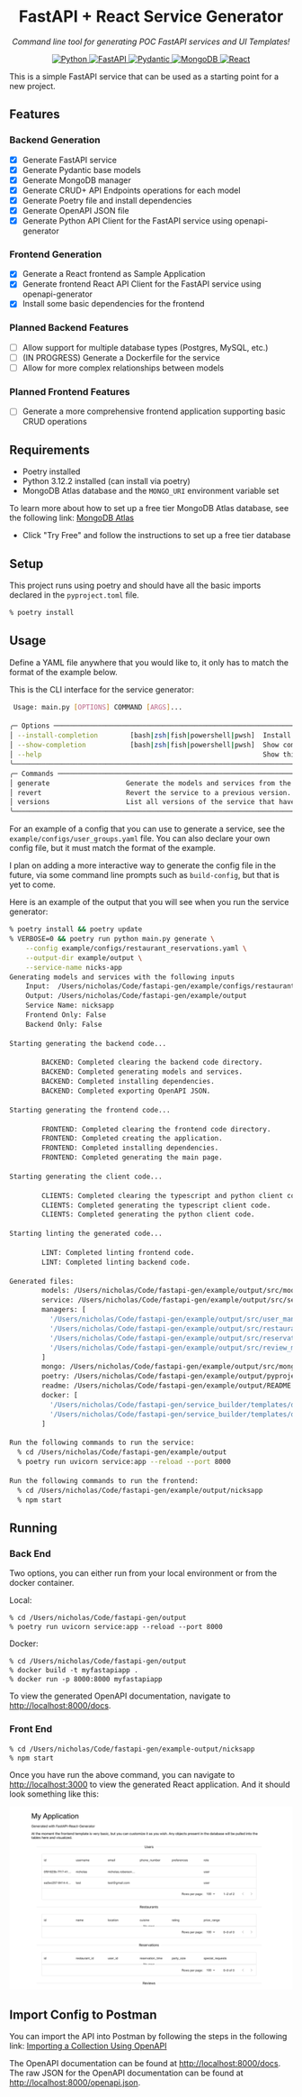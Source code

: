 <h1 align="center"> FastAPI + React Service Generator </h1>
<p align="center" markdown=1>
  <i>Command line tool for generating POC FastAPI services and UI Templates!</i>
</p>

<p align="center">
  <a href="">
      <img src="https://img.shields.io/badge/Python-3776AB?style=for-the-badge&logo=python&logoColor=white" alt="Python">
  </a>
  <a href="https://fastapi.tiangolo.com">
      <img src="https://img.shields.io/badge/FastAPI-005571?style=for-the-badge&logo=fastapi" alt="FastAPI">
  </a>
  <a href="https://docs.pydantic.dev/2.4/">
      <img src="https://img.shields.io/badge/Pydantic-E92063?logo=pydantic&logoColor=fff&style=for-the-badge" alt="Pydantic">
  </a>
  <a href="https://www.mongodb.com/">
      <img src="https://img.shields.io/badge/MongoDB-47A248?style=for-the-badge&logo=mongodb&logoColor=white" alt="MongoDB">
  </a>
    <a href="https://reactjs.org/">
        <img src="https://img.shields.io/badge/React-61DAFB?style=for-the-badge&logo=react&logoColor=white" alt="React">
    </a>
</p>


This is a simple FastAPI service that can be used as a starting point for a new project.

## Features

### Backend Generation
- [x] Generate FastAPI service
- [x] Generate Pydantic base models
- [x] Generate MongoDB manager
- [x] Generate CRUD+ API Endpoints operations for each model
- [x] Generate Poetry file and install dependencies
- [x] Generate OpenAPI JSON file
- [x] Generate Python API Client for the FastAPI service using openapi-generator

### Frontend Generation
- [x] Generate a React frontend as Sample Application
- [x] Generate frontend React API Client for the FastAPI service using openapi-generator
- [x] Install some basic dependencies for the frontend

### Planned Backend Features
- [ ] Allow support for multiple database types (Postgres, MySQL, etc.)
- [ ] (IN PROGRESS) Generate a Dockerfile for the service
- [ ] Allow for more complex relationships between models

### Planned Frontend Features
- [ ] Generate a more comprehensive frontend application supporting basic CRUD operations

## Requirements

- Poetry installed
- Python 3.12.2 installed (can install via poetry)
- MongoDB Atlas database and the `MONGO_URI` environment variable set

To learn more about how to set up a free tier MongoDB Atlas database,
see the following link: [MongoDB Atlas](https://www.mongodb.com/cloud/atlas)
- Click "Try Free" and follow the instructions to set up a free tier database

## Setup

This project runs using poetry and should have all the basic imports declared in the `pyproject.toml` file.
```bash
% poetry install
```

## Usage

Define a YAML file anywhere that you would like to, it only has to match the format of the example below.

This is the CLI interface for the service generator:
```bash
 Usage: main.py [OPTIONS] COMMAND [ARGS]...

╭─ Options ───────────────────────────────────────────────────────────────────────────────────────────────────────────────────────────────────────────────────────────────────────────────────────────────╮
│ --install-completion        [bash|zsh|fish|powershell|pwsh]  Install completion for the specified shell. [default: None]                                                                                │
│ --show-completion           [bash|zsh|fish|powershell|pwsh]  Show completion for the specified shell, to copy it or customize the installation. [default: None]                                         │
│ --help                                                       Show this message and exit.                                                                                                                │
╰─────────────────────────────────────────────────────────────────────────────────────────────────────────────────────────────────────────────────────────────────────────────────────────────────────────╯
╭─ Commands ──────────────────────────────────────────────────────────────────────────────────────────────────────────────────────────────────────────────────────────────────────────────────────────────╮
│ generate                   Generate the models and services from the input yaml config.                                                                                                                 │
│ revert                     Revert the service to a previous version.                                                                                                                                    │
│ versions                   List all versions of the service that have been generated.                                                                                                                   │
╰─────────────────────────────────────────────────────────────────────────────────────────────────────────────────────────────────────────────────────────────────────────────────────────────────────────╯
```

For an example of a config that you can use to generate a service, see the `example/configs/user_groups.yaml` file.
You can also declare your own config file, but it must match the format of the example.

I plan on adding a more interactive way to generate the config file in the future, via some command line prompts such as `build-config`, but that is yet to come.


Here is an example of the output that you will see when you run the service generator:
```bash
% poetry install && poetry update
% VERBOSE=0 && poetry run python main.py generate \
    --config example/configs/restaurant_reservations.yaml \
    --output-dir example/output \
    --service-name nicks-app
Generating models and services with the following inputs
    Input:  /Users/nicholas/Code/fastapi-gen/example/configs/restaurant_reservations.yaml
    Output: /Users/nicholas/Code/fastapi-gen/example/output
    Service Name: nicksapp
    Frontend Only: False
    Backend Only: False

Starting generating the backend code...

        BACKEND: Completed clearing the backend code directory.
        BACKEND: Completed generating models and services.
        BACKEND: Completed installing dependencies.
        BACKEND: Completed exporting OpenAPI JSON.

Starting generating the frontend code...

        FRONTEND: Completed clearing the frontend code directory.
        FRONTEND: Completed creating the application.
        FRONTEND: Completed installing dependencies.
        FRONTEND: Completed generating the main page.

Starting generating the client code...

        CLIENTS: Completed clearing the typescript and python client code directories.
        CLIENTS: Completed generating the typescript client code.
        CLIENTS: Completed generating the python client code.

Starting linting the generated code...

        LINT: Completed linting frontend code.
        LINT: Completed linting backend code.

Generated files:
        models: /Users/nicholas/Code/fastapi-gen/example/output/src/models/models.py
        service: /Users/nicholas/Code/fastapi-gen/example/output/src/service.py
        managers: [
          '/Users/nicholas/Code/fastapi-gen/example/output/src/user_manager.py',
          '/Users/nicholas/Code/fastapi-gen/example/output/src/restaurant_manager.py',
          '/Users/nicholas/Code/fastapi-gen/example/output/src/reservation_manager.py',
          '/Users/nicholas/Code/fastapi-gen/example/output/src/review_manager.py'
        ]
        mongo: /Users/nicholas/Code/fastapi-gen/example/output/src/mongo.py
        poetry: /Users/nicholas/Code/fastapi-gen/example/output/pyproject.toml
        readme: /Users/nicholas/Code/fastapi-gen/example/output/README.md
        docker: [
          '/Users/nicholas/Code/fastapi-gen/service_builder/templates/docker//Dockerfile',
          '/Users/nicholas/Code/fastapi-gen/service_builder/templates/docker//docker-compose.yml'
        ]

Run the following commands to run the service:
  % cd /Users/nicholas/Code/fastapi-gen/example/output
  % poetry run uvicorn service:app --reload --port 8000

Run the following commands to run the frontend:
  % cd /Users/nicholas/Code/fastapi-gen/example/output/nicksapp
  % npm start

```

## Running

### Back End

Two options, you can either run from your local environment or from the docker container.

Local:
```
% cd /Users/nicholas/Code/fastapi-gen/output
% poetry run uvicorn service:app --reload --port 8000
```

Docker:
```
% cd /Users/nicholas/Code/fastapi-gen/output
% docker build -t myfastapiapp .
% docker run -p 8000:8000 myfastapiapp
```

To view the generated OpenAPI documentation, navigate to [http://localhost:8000/docs](http://localhost:8000/docs).

### Front End
```
% cd /Users/nicholas/Code/fastapi-gen/example-output/nicksapp
% npm start
```

Once you have run the above command, you can navigate to [http://localhost:3000](http://localhost:3000) to view the generated React application. And it should look something like this:
<p align="center">
  <img src="images/nicksapp.png" alt="React App">
</p>

## Import Config to Postman

You can import the API into Postman by following the steps in the following link: [Importing a Collection Using OpenAPI](https://learning.postman.com/docs/integrations/available-integrations/working-with-openAPI/)

The OpenAPI documentation can be found at [http://localhost:8000/docs](http://localhost:8000/docs). The raw JSON
for the OpenAPI documentation can be found at [http://localhost:8000/openapi.json](http://localhost:8000/openapi.json).

